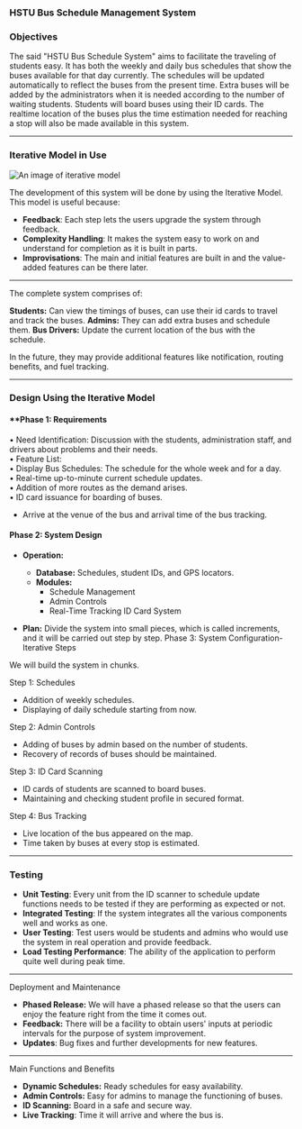 ### HSTU Bus Schedule Management System

### Objectives

The said "HSTU Bus Schedule System" aims to facilitate the traveling of students easy. It has both the weekly and daily bus schedules that show the buses available for that day currently. The schedules will be updated automatically to reflect the buses from the present time. Extra buses will be added by the administrators when it is needed according to the number of waiting students. Students will board buses using their ID cards. The realtime location of the buses plus the time estimation needed for reaching a stop will also be made available in this system.

---

### **Iterative Model in Use**

![An image of iterative model](https://www.tutorialspoint.com/sdlc/images/sdlc_iterative_model.jpg)

The development of this system will be done by using the Iterative Model. This model is useful because:

- **Feedback**: Each step lets the users upgrade the system through feedback.  
- **Complexity Handling**: It makes the system easy to work on and understand for completion as it is built in parts.  
- **Improvisations**: The main and initial features are built in and the value-added features can be there later.

---

The complete system comprises of:

**Students:** Can view the timings of buses, can use their id cards to travel and track the buses.
**Admins:** They can add extra buses and schedule them.
**Bus Drivers:** Update the current location of the bus with the schedule.

In the future, they may provide additional features like notification, routing benefits, and fuel tracking.

---
### **Design Using the Iterative Model**
#### **Phase 1: Requirements

• Need Identification: Discussion with the students, administration staff, and drivers about problems and their needs.  
• Feature List:  
 • Display Bus Schedules: The schedule for the whole week and for a day.  
• Real-time up-to-minute current schedule updates.  
• Addition of more routes as the demand arises.  
• ID card issuance for boarding of buses.
- Arrive at the venue of the bus and arrival time of the bus tracking.

#### **Phase 2: System Design**

- **Operation:**  
  - **Database:** Schedules, student IDs, and GPS locators.  
  - **Modules:**  
    - Schedule Management  
    - Admin Controls  
    - Real-Time Tracking
ID Card System  

- **Plan:** Divide the system into small pieces, which is called increments, and it will be carried out step by step.
Phase 3: System Configuration-Iterative Steps 

We will build the system in chunks. 

Step 1: Schedules 
- Addition of weekly schedules. 
- Displaying of daily schedule starting from now. 

Step 2: Admin Controls 
- Adding of buses by admin based on the number of students. 
- Recovery of records of buses should be maintained. 

Step 3: ID Card Scanning
- ID cards of students are scanned to board buses.  
- Maintaining and checking student profile in secured format.

Step 4: Bus Tracking 
- Live location of the bus appeared on the map.
- Time taken by buses at every stop is estimated.

---
### Testing

- **Unit Testing**: Every unit from the ID scanner to schedule update functions needs to be tested if they are performing as expected or not.
- **Integrated Testing**: If the system integrates all the various components well and works as one. 
- **User Testing**: Test users would be students and admins who would use the system in real operation and provide feedback.
- **Load Testing Performance**: The ability of the application to perform quite well during peak time.

---

Deployment and Maintenance

- **Phased Release:** We will have a phased release so that the users can enjoy the feature right from the time it comes out.
- **Feedback:** There will be a facility to obtain users' inputs at periodic intervals for the purpose of system improvement.
- **Updates**: Bug fixes and further developments for new features.

---
Main Functions and Benefits

- **Dynamic Schedules:** Ready schedules for easy availability.
- **Admin Controls:** Easy for admins to manage the functioning of buses.
- **ID Scanning:** Board in a safe and secure way.
- **Live Tracking**: Time it will arrive and where the bus is.

